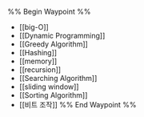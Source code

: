 %% Begin Waypoint %%
- [[big-O]]
- [[Dynamic  Programming]]
- [[Greedy Algorithm]]
- [[Hashing]]
- [[memory]]
- [[recursion]]
- [[Searching Algorithm]]
- [[sliding window]]
- [[Sorting Algorithm]]
- [[비트 조작]]
%% End Waypoint %%

